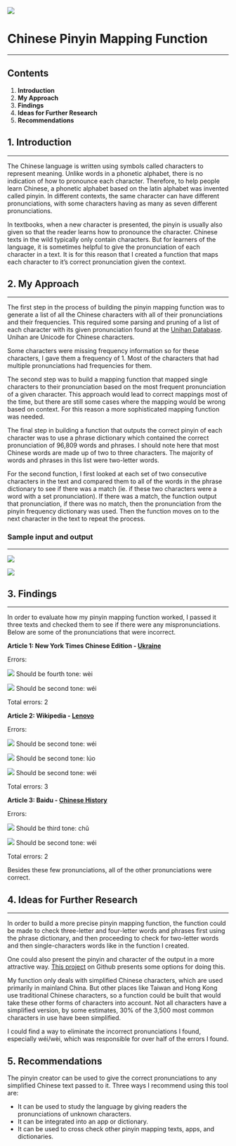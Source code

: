 ![](./README_files/char.jpg)

# Chinese Pinyin Mapping Function
_______________
## Contents
1. **Introduction**
2. **My Approach**
3. **Findings**
4. **Ideas for Further Research**
5. **Recommendations**

## 1. Introduction
____
The Chinese language is written using symbols called characters to represent meaning. Unlike words in a phonetic alphabet, there is no indication of how to pronounce each character. Therefore, to help people learn Chinese, a phonetic alphabet based on the latin alphabet was invented called pinyin. In different contexts, the same character can have different pronunciations, with some characters having as many as seven different pronunciations.

In textbooks, when a new character is presented, the pinyin is usually also given so that the reader learns how to pronounce the character. Chinese texts in the wild typically only contain characters. But for learners of the language, it is sometimes helpful to give the pronunciation of each character in a text. It is for this reason that I created a function that maps each character to it’s correct pronunciation given the context. 

## 2. My Approach
____
The first step in the process of building the pinyin mapping function was to generate a list of all the Chinese characters with all of their pronunciations and their frequencies. This required some parsing and pruning of a list of each character with its given pronunciation found at the [Unihan Database](https://www.unicode.org/charts/unihan.html). Unihan are Unicode for Chinese characters.

Some characters were missing frequency information so for these characters, I gave them a frequency of 1. Most of the characters that had multiple pronunciations had frequencies for them.

The second step was to build a mapping function that mapped single characters to their pronunciation based on the most frequent pronunciation of a given character. This approach would lead to correct mappings most of the time, but there are still some cases where the mapping would be wrong based on context. For this reason a more sophisticated mapping function was needed.

The final step in building a function that outputs the correct pinyin of each character was to use a phrase dictionary which contained the correct pronunciation of 96,809 words and phrases. I should note here that most Chinese words are made up of two to three characters. The majority of words and phrases in this list were two-letter words.

For the second function, I first looked at each set of two consecutive characters in the text and compared them to all of the words in the phrase dictionary to see if there was a match (ie. if these two characters were a word with a set pronunciation). If there was a match, the function output that pronunciation, if there was no match, then the pronunciation from the pinyin frequency dictionary was used. Then the function moves on to the next character in the text to repeat the process.

### Sample input and output
___

![](./README_files/Input.png)

![](./README_files/Output.png)

## 3. Findings
___

In order to evaluate how my pinyin mapping function worked, I passed it three texts and checked them to see if there were any mispronunciations. Below are some of the pronunciations that were incorrect.

**Article 1: New York Times Chinese Edition - [Ukraine](https://cn.nytimes.com/world/20220226/ukraine-russia-war-kyiv/)**

Errors:

![](./README_files/SS1.png)
Should be fourth tone: wèi

![](./README_files/SS2.png)
Should be second tone: wéi

Total errors: 2

**Article 2: Wikipedia - [Lenovo](https://zh.wikipedia.org/wiki/%E8%81%94%E6%83%B3%E9%9B%86%E5%9B%A2)**

Errors:

![](./README_files/SS3.png)
Should be second tone: wéi

![](./README_files/SS4.png)
Should be second tone: lúo

![](./README_files/SS5.png)
Should be second tone: wéi

Total errors: 3

**Article 3: Baidu - [Chinese History](https://baijiahao.baidu.com/s?id=1718023695121784419&wfr=spider&for=pc)**

Errors:

![](./README_files/SS6.png)
Should be third tone: chǔ

![](./README_files/SS7.png)
Should be second tone: wéi

Total errors: 2

Besides these few pronunciations, all of the other pronunciations were correct.

## 4. Ideas for Further Research
___

In order to build a more precise pinyin mapping function, the function could be made to check three-letter and four-letter words and phrases first using the phrase dictionary, and then proceeding to check for two-letter words and then single-characters words like in the function I created.

One could also present the pinyin and character of the output in a more attractive way. [This project](https://github.com/jeffreyxuan/toneoz-font-pinyin-kai) on Github presents some options for doing this.

My function only deals with simplified Chinese characters, which are used primarily in mainland China. But other places like Taiwan and Hong Kong use traditional Chinese characters, so a function could be built that would take these other forms of characters into account. Not all characters have a simplified version, by some estimates, 30% of the 3,500 most common characters in use have been simplified.

I could find a way to eliminate the incorrect pronunciations I found, especially wéi/wèi, which was responsible for over half of the errors I found.


## 5. Recommendations

The pinyin creator can be used to give the correct pronunciations to any simplified Chinese text passed to it. Three ways I recommend using this tool are: 
* It can be used to study the language by giving readers the pronunciations of unknown characters.
* It can be integrated into an app or dictionary.
* It can be used to cross check other pinyin mapping texts, apps, and dictionaries.


